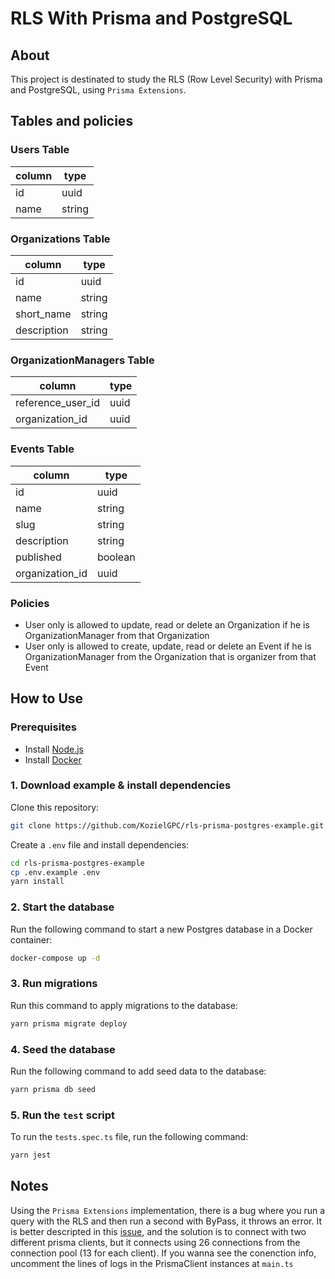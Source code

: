 # RLS With Prisma and PostgreSQL

## About

This project is destinated to study the RLS (Row Level Security) with Prisma and PostgreSQL, using `Prisma Extensions`.

## Tables and policies

### Users Table

| column | type   |
| ------ | ------ |
| id     | uuid   |
| name   | string |

### Organizations Table

| column      | type   |
| ----------- | ------ |
| id          | uuid   |
| name        | string |
| short_name  | string |
| description | string |

### OrganizationManagers Table

| column            | type |
| ----------------- | ---- |
| reference_user_id | uuid |
| organization_id   | uuid |

### Events Table

| column          | type    |
| --------------- | ------- |
| id              | uuid    |
| name            | string  |
| slug            | string  |
| description     | string  |
| published       | boolean |
| organization_id | uuid    |

### Policies

- User only is allowed to update, read or delete an Organization if he is OrganizationManager from that Organization
- User only is allowed to create, update, read or delete an Event if he is OrganizationManager from the Organization that is organizer from that Event

## How to Use

### Prerequisites

- Install [Node.js](https://nodejs.org/en/download/)
- Install [Docker](https://docs.docker.com/get-docker/)

### 1. Download example & install dependencies

Clone this repository:

```sh
git clone https://github.com/KozielGPC/rls-prisma-postgres-example.git
```

Create a `.env` file and install dependencies:

```sh
cd rls-prisma-postgres-example
cp .env.example .env
yarn install
```

### 2. Start the database

Run the following command to start a new Postgres database in a Docker container:

```sh
docker-compose up -d
```

### 3. Run migrations

Run this command to apply migrations to the database:

```sh
yarn prisma migrate deploy
```

### 4. Seed the database

Run the following command to add seed data to the database:

```sh
yarn prisma db seed
```

### 5. Run the `test` script

To run the `tests.spec.ts` file, run the following command:

```sh
yarn jest
```

## Notes
Using the `Prisma Extensions` implementation, there is a bug where you run a query with the RLS and then run a second with ByPass, it throws an error. It is better descripted in this [issue](https://github.com/prisma/prisma/issues/20407), and the solution is to connect with two different prisma clients, but it connects using 26 connections from the connection pool (13 for each client). If you wanna see the conenction info, uncomment the lines of logs in the PrismaClient instances at `main.ts`
